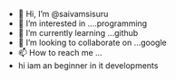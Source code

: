 - 👋 Hi, I’m @saivamsisuru
- 👀 I’m interested in ....programming
- 🌱 I’m currently learning ...github
- 💞️ I’m looking to collaborate on ...google
- 📫 How to reach me ...
- hi iam an beginner in it developments
<!---
saivamsisuru/saivamsisuru is a ✨ special ✨ repository because its `README.md` (this file) appears on your GitHub profile.
You can click the Preview link to take a look at your changes.
--->
